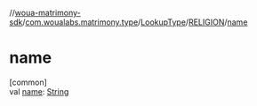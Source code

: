 //[woua-matrimony-sdk](../../../../index.md)/[com.woualabs.matrimony.type](../../index.md)/[LookupType](../index.md)/[RELIGION](index.md)/[name](name.md)

# name

[common]\
val [name](name.md): [String](https://kotlinlang.org/api/latest/jvm/stdlib/kotlin/-string/index.html)
